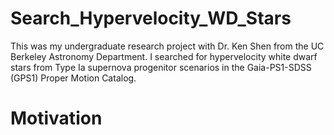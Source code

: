 # Search_Hypervelocity_WD_Stars
This was my undergraduate research project with Dr. Ken Shen from the UC Berkeley Astronomy Department. I searched for hypervelocity white dwarf stars from Type Ia supernova progenitor scenarios in the Gaia-PS1-SDSS (GPS1) Proper Motion Catalog. 

# Motivation
